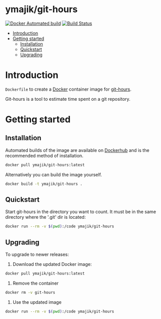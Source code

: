 # ymajik/git-hours

[![Docker Automated build](https://img.shields.io/docker/automated/jrottenberg/ffmpeg.svg)](https://hub.docker.com/r/ymajik/git-hours/builds/)
[![Build Status](https://travis-ci.org/ymajik/docker-git-hours.svg)](https://travis-ci.org/ymajik/docker-git-hours)

- [Introduction](#introduction)
- [Getting started](#getting-started)
  - [Installation](#installation)
  - [Quickstart](#quickstart)
  - [Upgrading](#upgrading)

# Introduction

`Dockerfile` to create a [Docker](https://www.docker.com/) container image for [git-hours](https://github.com/kimmobrunfeldt/git-hours).

Git-hours is a tool to estimate time spent on a git repository.

# Getting started

## Installation

Automated builds of the image are available on [Dockerhub](https://hub.docker.com/r/ymajik/git-hours) and is the recommended method of installation.

```bash
docker pull ymajik/git-hours:latest
```

Alternatively you can build the image yourself.

```bash
docker build -t ymajik/git-hours .
```

## Quickstart

Start git-hours in the directory you want to count. It must be in the same directory where the '.git' dir is located:

```bash
docker run --rm -v $(pwd):/code ymajik/git-hours
```

## Upgrading

To upgrade to newer releases:

  1. Download the updated Docker image:

  ```bash
  docker pull ymajik/git-hours:latest
  ```

  1. Remove the container

  ```bash
  docker rm -v git-hours
  ```

  1. Use the updated image

  ```bash
  docker run --rm -v $(pwd):/code ymajik/git-hours
  ```

